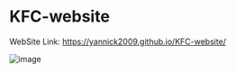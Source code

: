 # KFC-website

WebSite Link: https://yannick2009.github.io/KFC-website/

![image](https://user-images.githubusercontent.com/69443278/163294239-1006d232-cb76-4cc4-90da-42b35125bae3.png)
